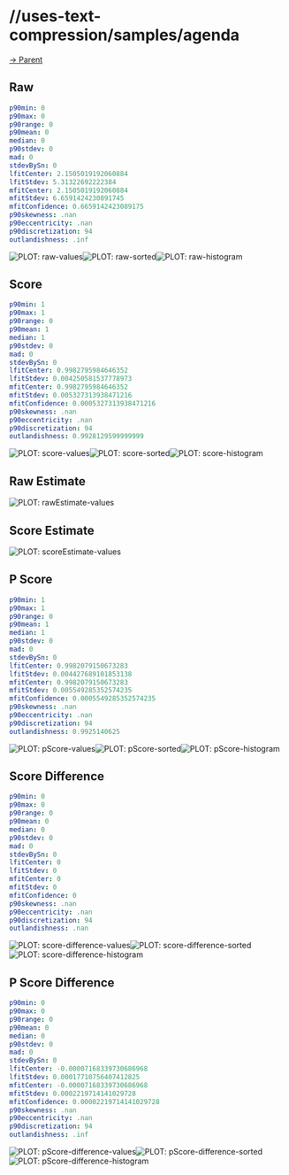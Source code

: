 
# //uses-text-compression/samples/agenda

[→ Parent](../..)


## Raw


```yaml
p90min: 0
p90max: 0
p90range: 0
p90mean: 0
median: 0
p90stdev: 0
mad: 0
stdevBySn: 0
lfitCenter: 2.1505019192060884
lfitStdev: 5.31322692222384
mfitCenter: 2.1505019192060884
mfitStdev: 6.6591424230891745
mfitConfidence: 0.6659142423089175
p90skewness: .nan
p90eccentricity: .nan
p90discretization: 94
outlandishness: .inf

```

![PLOT: raw-values](./raw/values.svg)![PLOT: raw-sorted](./raw/sorted.svg)![PLOT: raw-histogram](./raw/histogram.svg)
## Score


```yaml
p90min: 1
p90max: 1
p90range: 0
p90mean: 1
median: 1
p90stdev: 0
mad: 0
stdevBySn: 0
lfitCenter: 0.9982795984646352
lfitStdev: 0.004250581537778973
mfitCenter: 0.9982795984646352
mfitStdev: 0.005327313938471216
mfitConfidence: 0.0005327313938471216
p90skewness: .nan
p90eccentricity: .nan
p90discretization: 94
outlandishness: 0.9928129599999999

```

![PLOT: score-values](./score/values.svg)![PLOT: score-sorted](./score/sorted.svg)![PLOT: score-histogram](./score/histogram.svg)
## Raw Estimate

![PLOT: rawEstimate-values](./rawEstimate/values.svg)
## Score Estimate

![PLOT: scoreEstimate-values](./scoreEstimate/values.svg)
## P Score


```yaml
p90min: 1
p90max: 1
p90range: 0
p90mean: 1
median: 1
p90stdev: 0
mad: 0
stdevBySn: 0
lfitCenter: 0.9982079150673283
lfitStdev: 0.004427689101853138
mfitCenter: 0.9982079150673283
mfitStdev: 0.005549285352574235
mfitConfidence: 0.0005549285352574235
p90skewness: .nan
p90eccentricity: .nan
p90discretization: 94
outlandishness: 0.9925140625

```

![PLOT: pScore-values](./pScore/values.svg)![PLOT: pScore-sorted](./pScore/sorted.svg)![PLOT: pScore-histogram](./pScore/histogram.svg)
## Score Difference


```yaml
p90min: 0
p90max: 0
p90range: 0
p90mean: 0
median: 0
p90stdev: 0
mad: 0
stdevBySn: 0
lfitCenter: 0
lfitStdev: 0
mfitCenter: 0
mfitStdev: 0
mfitConfidence: 0
p90skewness: .nan
p90eccentricity: .nan
p90discretization: 94
outlandishness: .nan

```

![PLOT: score-difference-values](./score-difference/values.svg)![PLOT: score-difference-sorted](./score-difference/sorted.svg)![PLOT: score-difference-histogram](./score-difference/histogram.svg)
## P Score Difference


```yaml
p90min: 0
p90max: 0
p90range: 0
p90mean: 0
median: 0
p90stdev: 0
mad: 0
stdevBySn: 0
lfitCenter: -0.00007168339730686968
lfitStdev: 0.00017710756407412825
mfitCenter: -0.00007168339730686968
mfitStdev: 0.0002219714141029728
mfitConfidence: 0.00002219714141029728
p90skewness: .nan
p90eccentricity: .nan
p90discretization: 94
outlandishness: .inf

```

![PLOT: pScore-difference-values](./pScore-difference/values.svg)![PLOT: pScore-difference-sorted](./pScore-difference/sorted.svg)![PLOT: pScore-difference-histogram](./pScore-difference/histogram.svg)